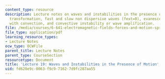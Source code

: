 ```yaml
---
content_type: resource
description: Lecture notes on waves and instabilities in the presence of motion, Galilean
  transformation, fast and slow non dispersive waves (fext=0), evanescence and oscillation
  with convection, and convective instability or wave amplification.
file: /media/courses/6-641-electromagnetic-fields-forces-and-motion-spring-2009/fd628e9c0063f9c971627d9fc287aa55_MIT6_641s09_lec19.pdf
file_type: application/pdf
learning_resource_types:
- Lecture Notes
ocw_type: OCWFile
parent_title: Lecture Notes
parent_type: CourseSection
resourcetype: Document
title: 'Lecture 19: Waves and Instabilities in the Presence of Motion'
uid: fd628e9c-0063-f9c9-7162-7d9fc287aa55
---
```

